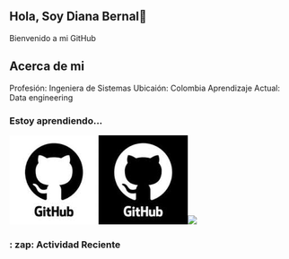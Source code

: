 ## Hola, Soy Diana Bernal👋

 Bienvenido a  mi GitHub

## Acerca de mi

Profesión: Ingeniera de Sistemas
Ubicaión: Colombia 
Aprendizaje Actual: Data engineering

### Estoy aprendiendo...
<img src="./assets/github.png"/><img src="./assets/tech/security.png">


### : zap: Actividad Reciente
<!--RECENT_ACTIVITY:last_update-->
<!--RECENT_ACTIVITY:last_update_end-->
